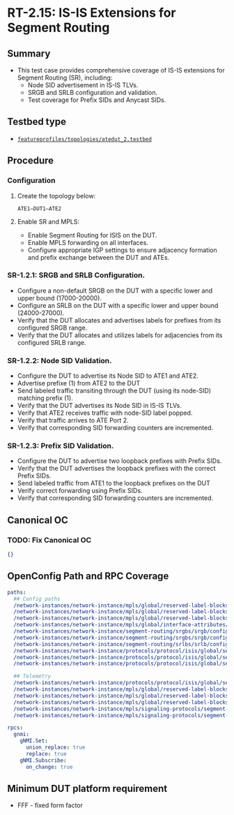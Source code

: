 # RT-2.15: IS-IS Extensions for Segment Routing

## Summary

* This test case provides comprehensive coverage of IS-IS extensions for Segment Routing (SR), including:
    * Node SID advertisement in IS-IS TLVs.
    * SRGB and SRLB configuration and validation.
    * Test coverage for Prefix SIDs and Anycast SIDs.

## Testbed type

*  [`featureprofiles/topologies/atedut_2.testbed`](https://github.com/openconfig/featureprofiles/blob/main/topologies/atedut_2.testbed)

## Procedure

### Configuration

1) Create the topology below:

    ```
    ATE1—DUT1–ATE2
    ```

2) Enable SR and MPLS:
    * Enable Segment Routing for ISIS on the DUT.
    * Enable MPLS forwarding on all interfaces.
    * Configure appropriate IGP settings to ensure adjacency formation and prefix exchange between the DUT and ATEs.

### SR-1.2.1: SRGB and SRLB Configuration.

*   Configure a non-default SRGB on the DUT with a specific lower and upper bound (17000-20000).
*   Configure an SRLB on the DUT with a specific lower and upper bound (24000-27000).
*   Verify that the DUT allocates and advertises labels for prefixes from its configured SRGB range.
*   Verify that the DUT allocates and utilizes labels for adjacencies from its configured SRLB range.

### SR-1.2.2: Node SID Validation.

*   Configure the DUT to advertise its Node SID to ATE1 and ATE2.
*   Advertise prefixe (1) from ATE2 to the DUT
*   Send labeled traffic transiting through the DUT (using its node-SID) matching prefix (1).
*   Verify that the DUT advertises its Node SID in IS-IS TLVs.
*   Verify that ATE2 receives traffic with node-SID label popped.
*   Verify that traffic arrives to ATE Port 2.
*   Verify that corresponding SID forwarding counters are incremented.

### SR-1.2.3: Prefix SID Validation.

*   Configure the DUT to advertise two loopback prefixes with Prefix SIDs.
*   Verify that the DUT advertises the loopback prefixes with the correct Prefix SIDs.
*   Send labeled traffic from ATE1 to the loopback prefixes on the DUT
*   Verify correct forwarding using Prefix SIDs.
*   Verify that corresponding SID forwarding counters are incremented.

## Canonical OC
### TODO: Fix Canonical OC
```json
{}
```

## OpenConfig Path and RPC Coverage

```yaml
paths:
  ## Config paths
  /network-instances/network-instance/mpls/global/reserved-label-blocks/reserved-label-block/config/local-id:
  /network-instances/network-instance/mpls/global/reserved-label-blocks/reserved-label-block/config/lower-bound:
  /network-instances/network-instance/mpls/global/reserved-label-blocks/reserved-label-block/config/upper-bound:
  /network-instances/network-instance/mpls/global/interface-attributes/interface/config/mpls-enabled:
  /network-instances/network-instance/segment-routing/srgbs/srgb/config/local-id:
  /network-instances/network-instance/segment-routing/srgbs/srgb/config/mpls-label-blocks:
  /network-instances/network-instance/segment-routing/srlbs/srlb/config/mpls-label-block:
  /network-instances/network-instance/protocols/protocol/isis/global/segment-routing/config/enabled:
  /network-instances/network-instance/protocols/protocol/isis/global/segment-routing/config/srgb:
  /network-instances/network-instance/protocols/protocol/isis/global/segment-routing/config/srlb:

  ## Telemetry 
  /network-instances/network-instance/protocols/protocol/isis/global/segment-routing/state/enabled:
  /network-instances/network-instance/mpls/global/reserved-label-blocks/reserved-label-block/state/local-id:
  /network-instances/network-instance/mpls/global/reserved-label-blocks/reserved-label-block/state/lower-bound:
  /network-instances/network-instance/mpls/global/reserved-label-blocks/reserved-label-block/state/upper-bound:
  /network-instances/network-instance/mpls/signaling-protocols/segment-routing/aggregate-sid-counters/aggregate-sid-counter/state/in-pkts:
  /network-instances/network-instance/mpls/signaling-protocols/segment-routing/aggregate-sid-counters/aggregate-sid-counter/state/out-pkts:

rpcs:
  gnmi:
    gNMI.Set:
      union_replace: true
      replace: true
    gNMI.Subscribe:
      on_change: true
```

## Minimum DUT platform requirement
* FFF - fixed form factor
